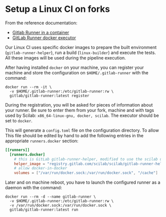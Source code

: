 # Setup a Linux CI on forks

From the reference documentation:

- [Gitlab Runner in a container](https://docs.gitlab.com/runner/install/docker.html)
- [GitLab Runner docker executor](https://docs.gitlab.com/runner/executors/docker.html)

Our Linux CI uses specific docker images to prepare the built environment (`gitlab-runner-helper`),  run a build (`linux-builder`) and execute the tests.
All these images will be used during the pipeline execution.

After having installed `docker` on your machine, you can register your machine and store the configuration on `$HOME/.gitlab-runner` with the command:

```shell
docker run --rm -it \
  -v $HOME/.gitlab-runner:/etc/gitlab-runner:rw \
  gitlab/gitlab-runner:latest register
```

During the registration, you will be asked for pieces of information about your runner. Be sure to enter them from your fork, machine and with tags used by Scilab: `x86_64-linux-gnu, docker, scilab`. The executor should be set to `docker`.

This will generate a `config.toml` file on the configuration directory. To allow This file should be edited by hand to add the following entries in the appropriate `runners.docker` section:

```toml
[[runners]]
  [runners.docker]
    # this is GitLab gitlab-runner-helper, modified to use the scilab user
    helper_image = "registry.gitlab.com/scilab/scilab/gitlab-runner-helper"
    # allow docker-in-docker
    volumes = ["/var/run/docker.sock:/var/run/docker.sock", "/cache"]
```

Later and on machine reboot, you have to launch the configured runner as a daemon with the command:

```shell
docker run --rm -d --name gitlab-runner \
  -v $HOME/.gitlab-runner:/etc/gitlab-runner:rw \
  -v /var/run/docker.sock:/var/run/docker.sock \
  gitlab/gitlab-runner:latest run
```
